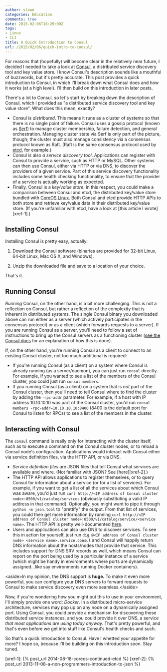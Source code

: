 ```yaml
---
author: slowe
categories: Education
comments: true
date: 2015-02-06T16:29:00Z
tags:
- Linux
- CLI
title: A Quick Introduction to Consul
url: /2015/02/06/quick-intro-to-consul/
---
```


For reasons that (hopefully) will become clear in the relatively near future, I decided I needed to take a look at [Consul][link-1], a distributed service discovery tool and key value store. I know Consul's description sounds like a mouthful of buzzwords, but it's pretty accurate. This post provides a quick introduction to Consul, in which I'll break down what Consul does and how it works (at a high level). I'll then build on this introduction in later posts.

There's a lot to Consul, so let's start by breaking down the description of Consul, which I provided as "a distributed service discovery tool and key value store". What does this mean, exactly?

* Consul is _distributed_. This means it runs as a cluster of systems so that there is no single point of failure. Consul uses a gossip protocol (known as [Serf][link-2]) to manage cluster membership, failure detection, and general orchestration. Managing cluster state via Serf is only part of the picture, though; the cluster must also manage consistency via a consensus protocol known as Raft. (Raft is the same consensus protocol used by [etcd][link-3], for example.)
* Consul is also _a service discovery tool_. Applications can register with Consul to provide a service, such as HTTP or MySQL. Other systems can then use Consul, either via HTTP or via DNS, to discover the providers of a given service. Part of this service discovery functionality includes some health checking functionality, to ensure that the provider of a service is actually working as expected.
* Finally, Consul is a _key/value store_. In this respect, you could make a comparison between Consul and etcd, the distributed key/value store bundled with [CoreOS Linux][link-4]. Both Consul and etcd provide HTTP APIs to both store and retrieve key/value data in their distributed key/value store. (If you're unfamiliar with etcd, have a look at [this article I wrote][xref-1].)

## Installing Consul

Installing Consul is pretty easy, actually:

1. Download the Consul software (binaries are provided for 32-bit Linux, 64-bit Linux, Mac OS X, and Windows).

2. Unzip the downloaded file and save to a location of your choice.

That's it.

## Running Consul

_Running_ Consul, on the other hand, is a bit more challenging. This is not a reflection on Consul, but rather a reflection of the complexity that is inherent in distributed systems. The single Consul binary you downloaded above can run either as a server (which actively participates in the consensus protocol) or as a client (which forwards requests to a server). If you are running Consul as a server, you'll need to follow a set of instructions to bring up the Consul servers as a functioning cluster ([see the Consul docs][link-5] for an explanation of how this is done).

If, on the other hand, you're running Consul as a client to connect to an existing Consul cluster, not too much additional is required:

* If you're running Consul (as a client) on a system where Consul is already running (as a server/daemon), you can just run `consul` directly. For example, if you wanted to see a list of the members of the Consul cluster, you could just run `consul members`.
* If you running Consul (as a client) on a system that is _not_ part of the Consul cluster, then you'll need to tell Consul where to find the cluster by adding the `-rpc-addr` parameter. For example, if a host with IP address 10.10.10.10 was part of the Consul cluster, you'd run `consul members -rpc-addr=10.10.10.10:8400` (8400 is the default port for Consul to listen for RPCs) to see a list of the members in the cluster.

## Interacting with Consul

The `consul` command is really only for interacting with the cluster itself, such as to execute a command on the Consul cluster nodes, or to reload a Consul node's configuration. Applications would interact with Consul either via service definition files, via the HTTP API, or via DNS.

* _Service definition files_ are JSON files that tell Consul what services are available and where. (Not familiar with JSON? See [here][xref-2].)
* The HTTP API allows applications to register themselves, or to query Consul for information about a service (or for a list of services). For example, if you want to get a list of all the services about which Consul was aware, you'd just run `curl http://<IP address of Consul cluster node>:8500/v1/catalog/services` (obviously substituting a valid IP address in that command). Optionally, you might want to pipe it through `python -m json.tool` to "prettify" the output. From that list of services, you could then get more information by running `curl http://<IP address of Consul cluster node>:8500/v1/catalog/service/<service name>`. The HTTP API is pretty well-documented [here][link-6].
* Users and applications can also use DNS to discover services. To see this in action for yourself, just run `dig @<IP address of Consul cluster node> <service name>.service.consul` and Consul will happily return DNS information about the hosts/nodes that provide that service. This includes support for DNS SRV records as well, which means Consul can report on the port being used by a particular instance of a service (which might be handy in environments where ports are dynamically assigned...like say environments running Docker containers).

&lt;aside&gt;In my opinion, the DNS support is **huge.** To make it even more powerful, you can configure your DNS servers to forward requests to Consul to make service discovery even more seamless.&lt;/aside&gt;

Now, if you're wondering how you might put this to use in your environment, I'll simply provide one word: _Docker_. In a distributed micro-service architecture, services may pop up on any node on a dynamically assigned port. Using Consul, you could provide a mechanism for discovering these distributed service instances, and you could provide it over DNS, a service _that most applications are using today anyway._ That's pretty powerful, and that's even before we get into stuff like Consul's health checks and such.

So that's a quick introduction to Consul. Have I whetted your appetite for more? I hope so, because I'll be building on this introduction soon. Stay tuned.


[link-1]: https://www.consul.io
[link-2]: https://www.serfdom.io
[link-3]: https://github.com/coreos/etcd/
[link-4]: http://coreos.com/
[link-5]: https://www.consul.io/intro/getting-started/join.html
[link-6]: https://www.consul.io/docs/agent/http.html
[xref-1]: {% post_url 2014-08-18-coreos-continued-etcd %}
[xref-2]: {% post_url 2013-11-08-a-non-programmers-introduction-to-json %}